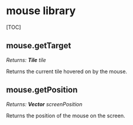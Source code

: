 # mouse library

[TOC]

## mouse.getTarget

*Returns: __Tile__ tile*

Returns the current tile hovered on by the mouse.

## mouse.getPosition

*Returns: __Vector__ screenPosition*

Returns the position of the mouse on the screen.

